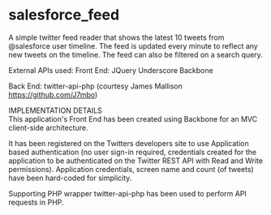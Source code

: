 # salesforce_feed
A simple twitter feed reader that shows the latest 10 tweets from @salesforce user timeline. The feed is updated every minute to reflect any new tweets on the timeline. The feed can also be filtered on a search query.

External APIs used:
  Front End: 
  JQuery
  Underscore
  Backbone
  
  Back End:
  twitter-api-php (courtesy James Mallison https://github.com/J7mbo)
  
IMPLEMENTATION DETAILS  
This application's Front End has been created using Backbone for an MVC client-side architecture.

It has been registered on the Twitters developers site to use Application based authentication (no user sign-in required, credentials created for the application to be authenticated on the Twitter REST API with Read and Write permissions). Application credentials, screen name and count (of tweets) have been hard-coded for simplicity. 

Supporting PHP wrapper twitter-api-php has been used to perform API requests in PHP. 
